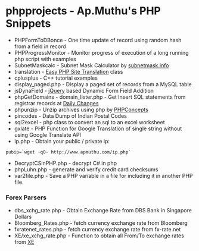 # phpprojects - Ap.Muthu's PHP Snippets

* PHPFormToDBonce - One time update of record using random hash from a field in record
* PHPProgressMonitor - Monitor progress of execution of a long running php script with examples
* SubnetMaskcalc - Subnet Mask Calculator by [subnetmask.info](http://www.subnetmask.info)
* translation - [Easy PHP Site Translation](http://tympanus.net/codrops/2009/12/30/easy-php-site-translation/) class
* cplusplus - C++ tutorial examples
* display_paged.php - Display a paged set of records from a MySQL table
* jsDynaField - [jQuery](https://jquery.org/) based Dynamic Form Field Addition
* phpGetDomains - domain_lister.php - Get Insert SQL statements from registrar records at [Daily Changes](http://www.dailychanges.com)
* phpunzip - Unzip archives using php by [PHPConcepts](http://www.phpconcept.net)
* pincodes - Data Dump of Indian Postal Codes
* sql2excel - php class to convert an sql to an excel worksheet
* gxlate - PHP Function for Google Translation of single string without using Google Translate API
* ip.php - Obtain your public / private ip:
````
pubip=`wget -qO- http://www.apmuthu.com/ip.php`
````
* DecryptCSinPHP.php - decrypt C# in php
* phpLuhn.php - generate and verify credit card checksums
* var2file.php - Save a PHP variable in a file for including it in another PHP file.

### Forex Parsers
* dbs_xchg_rate.php - Obtain Exchange Rate from DBS Bank in Singapore Dollars
* Bloomberg_Rates.php - fetch currency exchange rate from Bloomberg
* fxratenet_rates.php - fetch currency exchange rate from fx-rate.net
* XE/xe_xchg_rate.php - Function to obtain all From/To exchange rates from [XE](http://www.xe.com)
